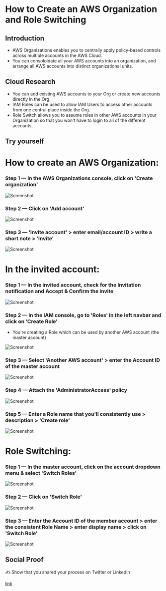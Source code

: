 # How to Create an AWS Organization and Role Switching

## Introduction

- AWS Organizations enables you to centrally apply policy-based controls across multiple accounts in the AWS Cloud. 
- You can consoloidate all your AWS accounts into an organization, and arrange all AWS accounts into distinct organizational units. 

## Cloud Research
- You can add existing AWS accounts to your Org or create new accounts directly in the Org.
- IAM Roles can be used to allow IAM Users to access other accounts from one central place inside the Org. 
- Role Switch allows you to assume roles in other AWS accounts in your Organization so that you won't have to login to all of the different accounts. 

## Try yourself

# How to create an AWS Organization:

### Step 1 — In the AWS Organizations console, click on 'Create organization'

![Screenshot](https://user-images.githubusercontent.com/22378253/94221489-392ee180-feb9-11ea-8bc6-d04ddedbbcf3.png)

### Step 2 — Click on 'Add account'

![Screenshot](https://user-images.githubusercontent.com/22378253/94221551-55cb1980-feb9-11ea-8ac2-e7a8483f4c8a.png)

### Step 3 — 'Invite account' > enter email/account ID > write a short note > 'Invite'

![Screenshot](https://user-images.githubusercontent.com/22378253/94221581-667b8f80-feb9-11ea-8a20-3b33e1e55096.png)

# In the invited account: 

### Step 1 — In the invited account, check for the Invitation notification and Accept & Confirm the invite

![Screenshot](https://user-images.githubusercontent.com/22378253/94221696-a04c9600-feb9-11ea-9ecd-e645224139a8.png)

### Step 2 — In the IAM console, go to 'Roles' in the left navbar and click on 'Create Role'
- You're creating a Role which can be used by another AWS account (the master account)

![Screenshot](https://user-images.githubusercontent.com/22378253/94221973-32ed3500-feba-11ea-87b1-a4df902398ce.png)

### Step 3 — Select 'Another AWS account' > enter the Account ID of the master account

![Screenshot](https://user-images.githubusercontent.com/22378253/94222064-6d56d200-feba-11ea-914c-4f7e5b50aaf3.png)

### Step 4 — Attach the 'AdministratorAccess' policy 

![Screenshot](https://user-images.githubusercontent.com/22378253/94222137-8fe8eb00-feba-11ea-83c9-7d0066cb6384.png)

### Step 5 — Enter a Role name that you'll consistently use > description > 'Create role'

![Screenshot](https://user-images.githubusercontent.com/22378253/94222170-ab53f600-feba-11ea-8e1a-ae63979109e7.png)

# Role Switching:

### Step 1 — In the master account, click on the account dropdown menu & select 'Switch Roles'

![Screenshot](https://user-images.githubusercontent.com/22378253/94222332-11407d80-febb-11ea-9309-3e1184dcdd26.png)

### Step 2 — Click on 'Switch Role'

![Screenshot](https://user-images.githubusercontent.com/22378253/94222395-3cc36800-febb-11ea-9754-d6fb4644aa24.png)

### Step 3 — Enter the Account ID of the member account > enter the consistent Role Name > enter display name > click on 'Switch Role'

![Screenshot](https://user-images.githubusercontent.com/22378253/94222460-654b6200-febb-11ea-80af-8a18ec61ab20.png)


## Social Proof

✍️ Show that you shared your process on Twitter or LinkedIn

[link](link)
